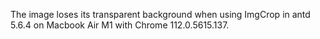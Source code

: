 The image loses its transparent background when using ImgCrop in antd 5.6.4 on Macbook Air M1 with Chrome 112.0.5615.137.
